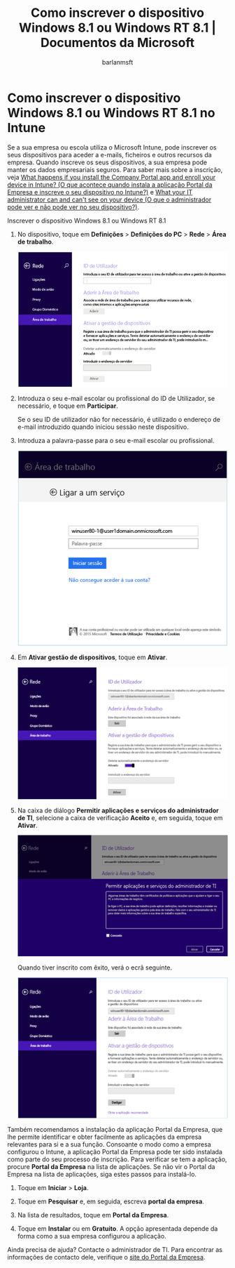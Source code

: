 ﻿---
title: Como inscrever o dispositivo Windows 8.1 ou Windows RT 8.1 | Documentos da Microsoft
description: 
keywords: 
author: barlanmsft
ms.author: barlan
manager: angrobe
ms.date: 01/23/2017
ms.topic: article
ms.prod: 
ms.service: microsoft-intune
ms.technology: 
ms.assetid: 28984f26-1070-4f7a-877c-669a59375c0c
searchScope: User help
ROBOTS: 
ms.reviewer: priyar
ms.suite: ems
ms.custom: intune-enduser
ms.openlocfilehash: afd9d8263deaeadfd802806167fbbaff730555c9
ms.sourcegitcommit: 34cfebfc1d8b81032f4d41869d74dda559e677e2
ms.translationtype: HT
ms.contentlocale: pt-PT
ms.lasthandoff: 07/01/2017
---
# <a name="how-to-enroll-your-windows-81-or-windows-rt-81-device-in-intune"></a>Como inscrever o dispositivo Windows 8.1 ou Windows RT 8.1 no Intune

Se a sua empresa ou escola utiliza o Microsoft Intune, pode inscrever os seus dispositivos para aceder a e-mails, ficheiros e outros recursos da empresa. Quando inscreve os seus dispositivos, a sua empresa pode manter os dados empresariais seguros. Para saber mais sobre a inscrição, veja [What happens if you install the Company Portal app and enroll your device in Intune? (O que acontece quando instala a aplicação Portal da Empresa e inscreve o seu dispositivo no Intune?)](what-happens-if-you-install-the-company-portal-app-and-enroll-your-device-in-intune-windows.md) e [What your IT administrator can and can't see on your device (O que o administrador pode ver e não pode ver no seu dispositivo?)](what-info-can-your-company-see-when-you-enroll-your-device-in-intune.md).


Inscrever o dispositivo Windows 8.1 ou Windows RT 8.1

1.  No dispositivo, toque em **Definições** &gt; **Definições do PC** &gt; **Rede** &gt; **Área de trabalho**.

    ![nav-to-workplace](./media/W81-1-workplacejoin.png)

2.  Introduza o seu e-mail escolar ou profissional do ID de Utilizador, se necessário, e toque em **Participar**.

    Se o seu ID de utilizador não for necessário, é utilizado o endereço de e-mail introduzido quando iniciou sessão neste dispositivo.

3.  Introduza a palavra-passe para o seu e-mail escolar ou profissional.

    ![type-password](./media/W81-2-workplacesettings_signin.png)

4.  Em **Ativar gestão de dispositivos**, toque em **Ativar**.

    ![turn-on-device-management](./media/W81-3-dev-mgt-turn-on.png)

5.  Na caixa de diálogo **Permitir aplicações e serviços do administrador de TI**, selecione a caixa de verificação **Aceito** e, em seguida, toque em **Ativar**.

    ![turn-on-allow-apps-services](./media/W81-4-agree-allow-apps-services.png)

    Quando tiver inscrito com êxito, verá o ecrã seguinte.

    ![enrollment-complete](./media/W81-5-enrolled-done.png)

Também recomendamos a instalação da aplicação Portal da Empresa, que lhe permite identificar e obter facilmente as aplicações da empresa relevantes para si e a sua função. Consoante o modo como a empresa configurou o Intune, a aplicação Portal da Empresa pode ter sido instalada como parte do seu processo de inscrição. Para verificar se tem a aplicação, procure **Portal da Empresa** na lista de aplicações. Se não vir o Portal da Empresa na lista de aplicações, siga estes passos para instalá-lo.

1.  Toque em **Iniciar** &gt; **Loja**.

2.  Toque em **Pesquisar** e, em seguida, escreva **portal da empresa**.

3.  Na lista de resultados, toque em **Portal da Empresa**.

4.  Toque em **Instalar** ou em **Gratuito**. A opção apresentada depende da forma como a sua empresa configurou a aplicação.

Ainda precisa de ajuda? Contacte o administrador de TI. Para encontrar as informações de contacto dele, verifique o [site do Portal da Empresa](http://portal.manage.microsoft.com).
